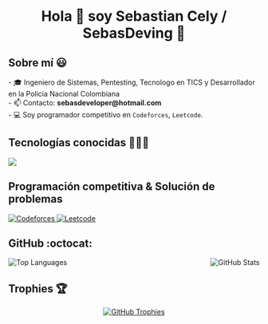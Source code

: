 <h1 align="center">Hola 👋 soy Sebastian Cely / SebasDeving 👮</h1>

<h2>Sobre mí 😃</h2>
<p align="left">
  - 🎓 Ingeniero de Sistemas, Pentesting, Tecnologo en TICS y Desarrollador en la Policia Nacional Colombiana<br>
  - 📫 Contacto: <strong>sebasdeveloper@hotmail.com</strong> <br>
  - 💻 Soy programador competitivo en <code>Codeforces</code>, <code>Leetcode</code>.
</p>

<h2>Tecnologías conocidas 👨🏻‍💻</h2>
<p align="left">
  <a href="https://skillicons.dev">
    <img src="https://skillicons.dev/icons?i=python,django,php,laravel,cs,hibernate,css,html,mysql,mongodb,git,github,idea,vscode,js,kali,notion,astro" />
  </a>
</p>

<h2>Programación competitiva & Solución de problemas</h2>
<p align="left">
  <a href="https://codeforces.com/profile/SebasDeving" target="_blank" rel="noreferrer">
    <img alt="Codeforces" src="https://img.shields.io/badge/codeforces%20-%231F8ACB.svg?style=plastic&logo=codeforces&logoColor=white" />
  </a>
  <a href="https://leetcode.com/sebasdeving/" target="_blank" rel="noreferrer">
    <img alt="Leetcode" src="https://img.shields.io/badge/leetcode%20-%23FFA116.svg?style=plastic&logo=leetcode&logoColor=black" />
  </a>
</p>

<h2>GitHub :octocat:</h2>
<div style="display: flex; justify-content: space-between;">
  <img src="https://github-readme-stats.vercel.app/api/top-langs?username=SebasDeving&show_icons=true&theme=dark&locale=en&layout=compact" alt="Top Languages" />
  <img src="https://github-readme-stats.vercel.app/api?username=SebasDeving&show_icons=true&theme=dark&locale=en" alt="GitHub Stats" />
</div>

<h2>Trophies 🏆</h2>
<p align="center">
  <a href="https://github.com/ryo-ma/github-profile-trophy" title="Go to Source">
    <img src="https://github-profile-trophy.vercel.app/?username=SebasDeving&theme=radical&row=1&column=7&margin-h=15&margin-w=5&no-bg=true" alt="GitHub Trophies" />
  </a>
</p>
